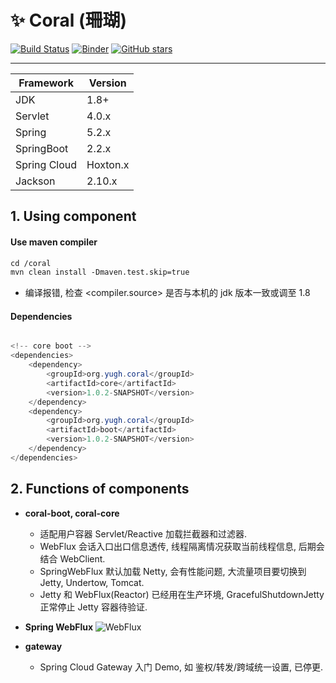 # :sparkles: Coral (珊瑚) 

[![Build Status](https://travis-ci.org/yugenhai/coral.svg?branch=master)](https://travis-ci.org/yugenhai/coral)
[![Binder](https://mybinder.org/badge_logo.svg)](https://mybinder.org/v2/gh/yugenhai/coral.git/master)
[![GitHub stars](https://img.shields.io/github/stars/yugenhai/coral)](https://github.com/yugenhai/coral/stargazers)

------

| Framework    | Version   |
| ------------ | --------- |
| JDK          | 1.8+      |
| Servlet      | 4.0.x     |
| Spring       | 5.2.x     |
| SpringBoot   | 2.2.x     |
| Spring Cloud | Hoxton.x  |
| Jackson      | 2.10.x    |


## 1. Using component

#### Use maven compiler

```html
cd /coral
mvn clean install -Dmaven.test.skip=true

```
* 编译报错, 检查 <compiler.source> 是否与本机的 jdk 版本一致或调至 1.8

#### Dependencies

```java

<!-- core boot -->
<dependencies>
    <dependency>
        <groupId>org.yugh.coral</groupId>
        <artifactId>core</artifactId>
        <version>1.0.2-SNAPSHOT</version>
    </dependency>
    <dependency>
        <groupId>org.yugh.coral</groupId>
        <artifactId>boot</artifactId>
        <version>1.0.2-SNAPSHOT</version>
    </dependency>
</dependencies>

```

## 2. Functions of components

* **coral-boot, coral-core** 
    * 适配用户容器 Servlet/Reactive 加载拦截器和过滤器.
    * WebFlux 会话入口出口信息透传, 线程隔离情况获取当前线程信息, 后期会结合 WebClient.
    * SpringWebFlux 默认加载 Netty, 会有性能问题, 大流量项目要切换到 Jetty, Undertow, Tomcat.
    * Jetty 和 WebFlux(Reactor) 已经用在生产环境, GracefulShutdownJetty 正常停止 Jetty 容器待验证.

* **Spring WebFlux**
![WebFlux](https://github.com/yugenhai/coral/blob/master/about/spring-webflux.png)

* **gateway** 
    * Spring Cloud Gateway 入门 Demo, 如 鉴权/转发/跨域统一设置, 已停更.
